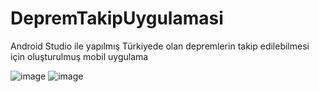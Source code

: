 # DepremTakipUygulamasi
Android Studio ile yapılmış Türkiyede olan depremlerin takip edilebilmesi için oluşturulmuş mobil uygulama

![image](https://user-images.githubusercontent.com/33099213/109798406-c2e29800-7c2b-11eb-9d66-3f00ce2688ac.png) ![image](https://user-images.githubusercontent.com/33099213/109798525-ea396500-7c2b-11eb-81fa-809818a14fa0.png)



